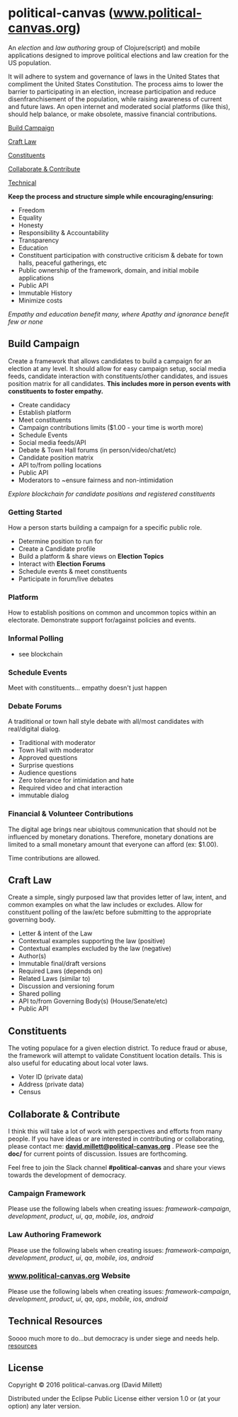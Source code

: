 # political-canvas (www.political-canvas.org)

An *election* and *law authoring* group of Clojure(script) and mobile applications designed to improve political elections and law creation for the 
US population. 

It will adhere to system and governance of laws in the United States that compliment the United 
States Constitution. The process aims to lower the barrier to participating in an election, increase participation and reduce 
disenfranchisement of the population, while raising awareness of current and future laws. An open internet and moderated social 
platforms (like this), should help balance, or make obsolete, massive financial contributions.
 
[Build Campaign](#build-campaign)

[Craft Law](#craft-law) 
  
[Constituents](#constituents)   
  
[Collaborate & Contribute](#collaborate)  
  
[Technical](#technical)  
    
**Keep the process and structure simple while encouraging/ensuring:**

 * Freedom
 * Equality
 * Honesty
 * Responsibility & Accountability
 * Transparency 
 * Education
 * Constituent participation with constructive criticism & debate for town halls, peaceful gatherings, etc
 * Public ownership of the framework, domain, and initial mobile applications
 * Public API
 * Immutable History
 * Minimize costs
 
*Empathy and education benefit many, where Apathy and ignorance benefit few or none*

<a name="build-campaign"/></a>
## Build Campaign
Create a framework that allows candidates to build a campaign for an election at any level. It should allow for easy 
campaign setup, social media feeds, candidate interaction with constituents/other candidates, and issues position matrix 
for all candidates. **This includes more in person events with constituents to foster empathy.** 
  
 * Create candidacy
 * Establish platform
 * Meet constituents
 * Campaign contributions limits ($1.00 - your time is worth more) 
 * Schedule Events
 * Social media feeds/API
 * Debate & Town Hall forums (in person/video/chat/etc)
 * Candidate position matrix
 * API to/from polling locations
 * Public API
 * Moderators to ~ensure fairness and non-intimidation
 
 *Explore blockchain for candidate positions and registered constituents*
 
### Getting Started
How a person starts building a campaign for a specific public role.

 * Determine position to run for
 * Create a Candidate profile
 * Build a platform & share views on **Election Topics**
 * Interact with **Election Forums**
 * Schedule events & meet constituents
 * Participate in forum/live debates 
  
### Platform
 How to establish positions on common and uncommon topics within an electorate. Demonstrate
 support for/against policies and events.
 
### Informal Polling 
 
 * see blockchain 
 
### Schedule Events
Meet with constituents... empathy doesn't just happen
 
### Debate Forums
A traditional or town hall style debate with all/most candidates with real/digital dialog. 

 * Traditional with moderator 
 * Town Hall with moderator
 * Approved questions
 * Surprise questions
 * Audience questions
 * Zero tolerance for intimidation and hate 
 * Required video and chat interaction
 * immutable dialog 
 
### Financial & Volunteer Contributions
The digital age brings near ubiqitous communication that should not be influenced
by monetary donations. Therefore, monetary donations are limited to a small monetary 
amount that everyone can afford (ex: $1.00).

Time contributions are allowed.
 
<a name="craft-law"/></a>
## Craft Law
Create a simple, singly purposed law that provides letter of law, intent, and common 
examples on what the law includes or excludes. Allow for constituent polling of the 
law/etc before submitting to the appropriate governing body. 
 
 * Letter & intent of the Law
 * Contextual examples supporting the law (positive)
 * Contextual examples excluded by the law (negative)
 * Author(s) 
 * Immutable final/draft versions
 * Required Laws (depends on)
 * Related Laws (similar to)
 * Discussion and versioning forum
 * Shared polling
 * API to/from Governing Body(s) (House/Senate/etc) 
 * Public API

<a name="constituents"/></a>
## Constituents
The voting populace for a given election district. To reduce fraud or abuse, the framework will attempt to validate 
Constituent location details. This is also useful for educating about local voter laws.  

* Voter ID (private data)
* Address (private data)
* Census

<a name="collaborate"/></a>
## Collaborate & Contribute
I think this will take a lot of work with perspectives and efforts from many people. If you have ideas or are 
interested in contributing or collaborating, please contact me: **david.millett@political-canvas.org** . Please see the
**doc/** for current points of discussion. Issues are forthcoming. 

Feel free to join the Slack channel **#political-canvas** and share your views towards the development of democracy.

### Campaign Framework
Please use the following labels when creating issues:
*framework-campaign*, *development*, *product*, *ui*, *qa*, *mobile*, *ios*, *android*

### Law Authoring Framework
Please use the following labels when creating issues:
*framework-campaign*, *development*, *product*, *ui*, *qa*, *mobile*, *ios*, *android*

### www.political-canvas.org Website
Please use the following labels when creating issues:
*framework-campaign*, *development*, *product*, *ui*, *qa*, *ops*, *mobile*, *ios*, *android*

<a name="technical"/></a>
## Technical Resources
Soooo much more to do...but democracy is under siege and needs help.
[resources](technical-resources.md)

## License

Copyright © 2016 political-canvas.org (David Millett)

Distributed under the Eclipse Public License either version 1.0 or (at
your option) any later version.
